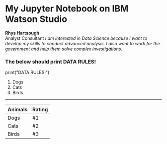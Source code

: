 # My Jupyter Notebook on IBM Watson Studio  
**Rhys Hartsough**  
Analyst Consultant 
*I am interested in Data Science because I want to develop my skills to conduct advanced analysis. I also want to work for the government and help them solve complex investigations.*
### The below should print DATA RULES!
print("DATA RULES!")
1. Dogs 
2. Cats  
3. Birds
***
|Animals|Rating|
|-------|-------|
|Dogs|#1|
|Cats|#2|
|Birds|#3| 
